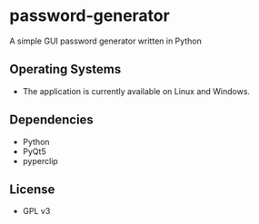 # password-generator
A simple GUI password generator written in Python

## Operating Systems

- The application is currently available on Linux and Windows.

## Dependencies

- Python
- PyQt5
- pyperclip

## License

- GPL v3

